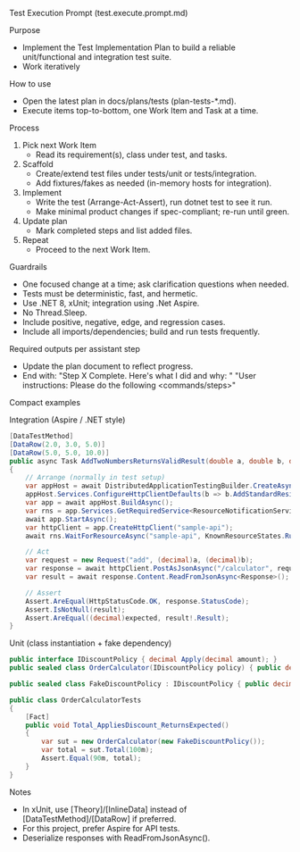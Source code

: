 Test Execution Prompt (test.execute.prompt.md)

Purpose
- Implement the Test Implementation Plan to build a reliable unit/functional and integration test suite.
- Work iteratively

How to use
- Open the latest plan in docs/plans/tests (plan-tests-*.md).
- Execute items top-to-bottom, one Work Item and Task at a time.

Process
1) Pick next Work Item
   - Read its requirement(s), class under test, and tasks.
2) Scaffold
   - Create/extend test files under tests/unit or tests/integration.
   - Add fixtures/fakes as needed (in-memory hosts for integration).
3) Implement
   - Write the test (Arrange-Act-Assert), run dotnet test to see it run.
   - Make minimal product changes if spec-compliant; re-run until green.
4) Update plan
   - Mark completed steps and list added files.
5) Repeat
   - Proceed to the next Work Item.

Guardrails
- One focused change at a time; ask clarification questions when needed.
- Tests must be deterministic, fast, and hermetic.
- Use .NET 8, xUnit; integration using .Net Aspire.
- No Thread.Sleep.
- Include positive, negative, edge, and regression cases.
- Include all imports/dependencies; build and run tests frequently.

Required outputs per assistant step
- Update the plan document to reflect progress.
- End with:
  "Step X Complete. Here's what I did and why: <brief>"
  "User instructions: Please do the following <commands/steps>"

Compact examples

Integration (Aspire / .NET style)
```csharp
[DataTestMethod]
[DataRow(2.0, 3.0, 5.0)]
[DataRow(5.0, 5.0, 10.0)]
public async Task AddTwoNumbersReturnsValidResult(double a, double b, double expected)
{
    // Arrange (normally in test setup)
    var appHost = await DistributedApplicationTestingBuilder.CreateAsync<Projects.Sample_Aspire_Test_AppHost>();
    appHost.Services.ConfigureHttpClientDefaults(b => b.AddStandardResilienceHandler());
    var app = await appHost.BuildAsync();
    var rns = app.Services.GetRequiredService<ResourceNotificationService>();
    await app.StartAsync();
    var httpClient = app.CreateHttpClient("sample-api");
    await rns.WaitForResourceAsync("sample-api", KnownResourceStates.Running).WaitAsync(TimeSpan.FromSeconds(30));

    // Act
    var request = new Request("add", (decimal)a, (decimal)b);
    var response = await httpClient.PostAsJsonAsync("/calculator", request);
    var result = await response.Content.ReadFromJsonAsync<Response>();

    // Assert
    Assert.AreEqual(HttpStatusCode.OK, response.StatusCode);
    Assert.IsNotNull(result);
    Assert.AreEqual((decimal)expected, result!.Result);
}
```

Unit (class instantiation + fake dependency)
```csharp
public interface IDiscountPolicy { decimal Apply(decimal amount); }
public sealed class OrderCalculator(IDiscountPolicy policy) { public decimal Total(decimal a) => policy.Apply(a); }

public sealed class FakeDiscountPolicy : IDiscountPolicy { public decimal Apply(decimal a) => a * 0.90m; }

public class OrderCalculatorTests
{
    [Fact]
    public void Total_AppliesDiscount_ReturnsExpected()
    {
        var sut = new OrderCalculator(new FakeDiscountPolicy());
        var total = sut.Total(100m);
        Assert.Equal(90m, total);
    }
}
```

Notes
- In xUnit, use [Theory]/[InlineData] instead of [DataTestMethod]/[DataRow] if preferred.
- For this project, prefer Aspire for API tests.
- Deserialize responses with ReadFromJsonAsync<T>().
